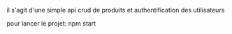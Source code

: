 il s'agit d'une simple api crud de produits et authentification des utilisateurs

pour lancer le projet: npm start
